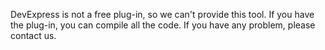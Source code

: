 DevExpress is not a free plug-in, so we can't provide this tool. If you have the plug-in, you can compile all the code. If you have any problem, please contact us.
